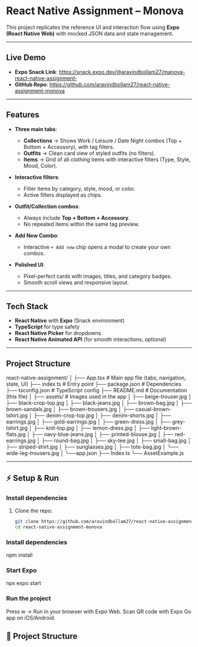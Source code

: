 # React Native Assignment – Monova

This project replicates the reference UI and interaction flow using **Expo (React Native Web)** with mocked JSON data and state management.

---

##  Live Demo
- **Expo Snack Link**: https://snack.expo.dev/@aravindbollam27/manova-react-native-assignment-  
- **GitHub Repo**: https://github.com/aravindbollam27/react-native-assignment-monova

---

## Features
- **Three main tabs**:  
  - **Collections** → Shows Work / Leisure / Date Night combos (Top + Bottom + Accessory), with tag filters.  
  - **Outfits** → Clean card view of styled outfits (no filters).  
  - **Items** → Grid of all clothing items with interactive filters (Type, Style, Mood, Color).  

- **Interactive filters**:  
  - Filter items by category, style, mood, or color.  
  - Active filters displayed as chips.  

- **Outfit/Collection combos**:  
  - Always include **Top + Bottom + Accessory**.  
  - No repeated items within the same tag preview.  

- **Add New Combo**:  
  - Interactive `+ Add new` chip opens a modal to create your own combos.  

- **Polished UI**:  
  - Pixel-perfect cards with images, titles, and category badges.  
  - Smooth scroll views and responsive layout.  

---

## Tech Stack
- **React Native** with **Expo** (Snack environment)  
- **TypeScript** for type safety  
- **React Native Picker** for dropdowns  
- **React Native Animated API** (for smooth interactions, optional)  

---
##  Project Structure
react-native-assignment/
│
├── App.tsx # Main app file (tabs, navigation, state, UI)
├── index.ts # Entry point
├── package.json # Dependencies
├── tsconfig.json # TypeScript config
├── README.md # Documentation (this file)
│
├── assets/ # Images used in the app
│ ├── beige-trouser.jpg
│ ├── black-crop-top.jpg
│ ├── black-jeans.jpg
│ ├── brown-bag.jpg
│ ├── brown-sandals.jpg
│ ├── brown-trousers.jpg
│ ├── casual-brown-tshirt.jpg
│ ├── denim-crop-top.jpg
│ ├── denim-shorts.jpg
│ ├── earrings.jpg
│ ├── gold-earrings.jpg
│ ├── green-dress.jpg
│ ├── grey-tshirt.jpg
│ ├── knit-top.jpg
│ ├── lemon-dress.jpg
│ ├── light-brown-flats.jpg
│ ├── navy-blue-jeans.jpg
│ ├── printed-blouse.jpg
│ ├── red-earrings.jpg
│ ├── round-bag.jpg
│ ├── sky-tee.jpg
│ ├── small-bag.jpg
│ ├── striped-shirt.jpg
│ ├── sunglasses.jpg
│ ├── tote-bag.jpg
│ └── wide-leg-trousers.jpg
│
└──app.json
├── Index.ts
└── AssetExample.js

---

## ⚡ Setup & Run

### Install dependencies
1. Clone the repo:
   ```bash
   git clone https://github.com/aravindbollam27/react-native-assignment-monova.git
   cd react-native-assignment-monova
   
### Install dependencies
npm install

### Start Expo 
npx expo start

### Run the project 
Press w → Run in your browser with Expo Web.
Scan QR code with Expo Go app on iOS/Android.




## 📂 Project Structure
